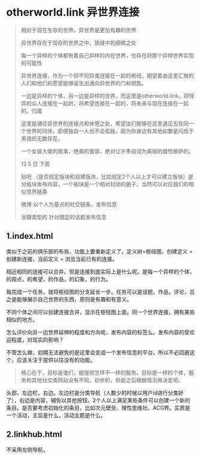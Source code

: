 # otherworld.link 异世界连接

> 相对于现在生存的世界，异世界是更加有趣的世界
>
> 异世界存在于现存的世界之中，狭缝中的细微之处
>
> 每一个异样的个体都有着自己异样的内在世界，也存在将那个异样世界实现的可能性
>
> 异世界连接，作为一个将不同异类连接在一起的枢纽，期望着由这里汇聚的人们和他们的愿望能够诞生出通向异世界的门和钥匙。
>
> 一边是异样的个体，另一边是异样的世界，而这里是otherworld.link，将怪异的众人连接在一起的，将希望连接在一起的，将未来与现在连接在一起的，归属
>
> 这里是通往异世界的连接点和休憩之处，希望汝们能够在这里遇见去往同一个世界的同伴。即便独自一人也不会孤独，因为你身边有其他如繁星闪烁于黑夜的无数存在。
>
> 一个女装大佬的故事，绝美的面容，绝对让许多自诩为美丽的雌性嫉妒的。
>
> 12 5  日   下周
>
> 贴吧 （是否规定版块和自建版块，比如规定2个人以上才可以建立版块）是分版块发布内容，一个板块是一个相对封闭的圈子，当然可以对应我们的相似世界链条
>
> 微博 以个人为基点的社交链条，发布信息
>
> 豆瓣类型的 针对既定的话题发布信息 

## 1.index.html

类似于之前的俱乐部的布局，功能上要重新定义了。定义树=枢纽图，创建定义 = 创建新连接，当前定义 = 浏览当前已有的连接。

相近相同的连接可以合并。但是连接到底实际上是什么呢。是每一个异样的个体，的观点，的希望，的作品，的幻象，的行为。

每完成一个任务，就将枢纽图的分支延长一步。任务可以是话题，作品，评论，总之是能够展示自己世界的东西，原则是有趣和有意义。

不同个体之间可以创建连接合并，显示在枢纽图上面。同一个世界连接，拥有某些相似的地方。

怎么评价向另一边世界延伸的程度和方向呢，发布内容的标签么。发布内容的受欢迎程度，对现实的影响？

不管怎么做，初期无法避免的是这里会变成一个发布信息的平台。所以不必回避这个，应该关注于提供以往没有的功能。

> 核心在于，目标是谁们，能提供怎样不一样的服务。目标是一样的个体，服务和其他社交类网站没有不同，初步的，但是之后根据情况再决定吧、

头部，左边栏，右边。左边栏是分类导航（人数少的时候以用户id进行分类好了），右边是内容，辅佐以其他按钮。2个人以上满足某些条件可以创建一个新的条目。是否要考虑初始化的条目，比如次元壁垒、理性思维社、ACG界。实质是一个活动，主旨是什么，活动主题是什么。

## 2.linkhub.html

不采用左侧导航，



